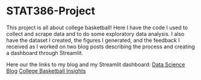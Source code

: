 # STAT386-Project

This project is all about college basketball! Here I have the code I used to collect and scrape data and to do some exploratory data analysis. I also have the dataset I created, the figures I generated, and the feedback I received as I worked on two blog posts describing the process and creating a dashboard through Streamlit.

Here our the links to my blog and my Streamlit dashboard:
[Data Science Blog](https://mattlindeman.github.io)
[College Basketball Insights](https://collegebasketballinsights.streamlit.app)
